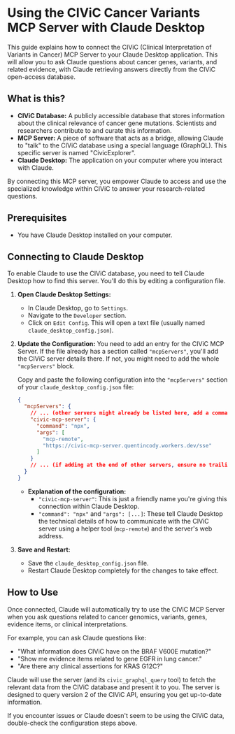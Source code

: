 # Using the CIViC Cancer Variants MCP Server with Claude Desktop

This guide explains how to connect the CIViC (Clinical Interpretation of Variants in Cancer) MCP Server to your Claude Desktop application. This will allow you to ask Claude questions about cancer genes, variants, and related evidence, with Claude retrieving answers directly from the CIViC open-access database.

## What is this?

*   **CIViC Database:** A publicly accessible database that stores information about the clinical relevance of cancer gene mutations. Scientists and researchers contribute to and curate this information.
*   **MCP Server:** A piece of software that acts as a bridge, allowing Claude to "talk" to the CIViC database using a special language (GraphQL). This specific server is named "CivicExplorer".
*   **Claude Desktop:** The application on your computer where you interact with Claude.

By connecting this MCP server, you empower Claude to access and use the specialized knowledge within CIViC to answer your research-related questions.

## Prerequisites

*   You have Claude Desktop installed on your computer.

## Connecting to Claude Desktop

To enable Claude to use the CIViC database, you need to tell Claude Desktop how to find this server. You'll do this by editing a configuration file.

1.  **Open Claude Desktop Settings:**
    *   In Claude Desktop, go to `Settings`.
    *   Navigate to the `Developer` section.
    *   Click on `Edit Config`. This will open a text file (usually named `claude_desktop_config.json`).

2.  **Update the Configuration:**
    You need to add an entry for the CIViC MCP Server. If the file already has a section called `"mcpServers"`, you'll add the CIViC server details there. If not, you might need to add the whole `"mcpServers"` block.

    Copy and paste the following configuration into the `"mcpServers"` section of your `claude_desktop_config.json` file:

    ```json
    {
      "mcpServers": {
        // ... (other servers might already be listed here, add a comma if needed)
        "civic-mcp-server": {
          "command": "npx",
          "args": [
            "mcp-remote",
            "https://civic-mcp-server.quentincody.workers.dev/sse"
          ]
        }
        // ... (if adding at the end of other servers, ensure no trailing comma on the last one)
      }
    }
    ```

    *   **Explanation of the configuration:**
        *   `"civic-mcp-server"`: This is just a friendly name you're giving this connection within Claude Desktop.
        *   `"command": "npx"` and `"args": [...]`: These tell Claude Desktop the technical details of how to communicate with the CIViC server using a helper tool (`mcp-remote`) and the server's web address.

3.  **Save and Restart:**
    *   Save the `claude_desktop_config.json` file.
    *   Restart Claude Desktop completely for the changes to take effect.

## How to Use

Once connected, Claude will automatically try to use the CIViC MCP Server when you ask questions related to cancer genomics, variants, genes, evidence items, or clinical interpretations.

For example, you can ask Claude questions like:

*   "What information does CIViC have on the BRAF V600E mutation?"
*   "Show me evidence items related to gene EGFR in lung cancer."
*   "Are there any clinical assertions for KRAS G12C?"

Claude will use the server (and its `civic_graphql_query` tool) to fetch the relevant data from the CIViC database and present it to you. The server is designed to query version 2 of the CIViC API, ensuring you get up-to-date information.

If you encounter issues or Claude doesn't seem to be using the CIViC data, double-check the configuration steps above.
